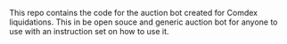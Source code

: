 This repo contains the code for the auction bot created for Comdex liquidations. This in be open souce and generic auction bot for anyone to use with an instruction set on how to use it.